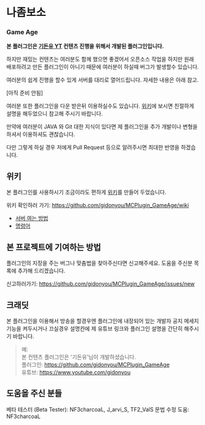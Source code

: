 # 나좀보소 #

### Game Age ###

**본 플러그인은 [기돈유 YT] 컨텐츠 진행을 위해서 개발된 플러그인입니다.**

하지만 재밌는 컨텐츠는 여러분도 함께 했으면 좋겠어서 오픈소스 작업을 하지만 원래 배포하려고 만든 플러그인이 아니기 때문에 여러분이 하실때 버그가 발생할수 있습니다.

여러분의 쉽게 진행을 할수 있게 서버를 대리로 열어드립니다. 자세한 내용은 아래 참고.

[아직 준비 안됨]

여러분 또한 플러그인을 다운 받은뒤 이용하실수도 있습니다. [위키]에 보시면 친절하게 설명을 해두었으니 참고해 주시기 바랍니다.

만약에 여러분이 JAVA 와 Git 대한 지식이 있다면 제 플러그인을 추가 개발이나 변형을 하셔서 이용하셔도 괜찮습니다.

다만 그렇게 하실 경우 저에게 Pull Request 등으로 알려주시면 최대한 반영을 하겠습니다.

## 위키 ##
본 플러그인를 사용하시기 조금이라도 편하게 [위키]를 만들어 두었습니다.

위키 확인하러 가기: https://github.com/gidonyou/MCPlugin_GameAge/wiki

- [서버 여는 방법](https://github.com/gidonyou/MCPlugin_GameAge/wiki/%EA%B2%8C%EC%9E%84-%EC%8B%9C%EC%9E%91-%EC%A4%80%EB%B9%84-%28%EC%89%AC%EC%9B%80%29)
- [명령어](https://github.com/gidonyou/MCPlugin_GameAge/wiki/%EB%AA%85%EB%A0%B9%EC%96%B4)

## 본 프로젝트에 기여하는 방법 ##

플러그인의 지장을 주는 버그나 맞춤법을 찾아주신다면 신고해주세요. 도움을 주신분 목록에 추가해 드리겠습니다.

신고하러가기: https://github.com/gidonyou/MCPlugin_GameAge/issues/new

## 크래딧 ##

본 플러그인을 이용해서 방송을 할경우엔 플러그인에 내장되어 있는 개발자 공지 메세지 기능을 켜두시거나 끄실경우 설명칸에 제 유튜브 링크와 플러그인 설명을 간단히 해주시기 바랍니다.

> 예:  
> 본 컨텐츠 플러그인은 '기돈유'님이 개발하셨습니다.  
> 플러그인: https://github.com/gidonyou/MCPlugin_GameAge  
> 유튜브: https://www.youtube.com/gidonyou

## 도움을 주신 분들 ##
베타 테스터 (Beta Tester): NF3charcoaL, J\_arvi\_S, TF2\_ValS
문법 수정 도움: NF3charcoaL



[기돈유 YT]: https://www.youtube.com/gidonyou
[위키]: https://github.com/gidonyou/MCPlugin_GameAge/wiki
